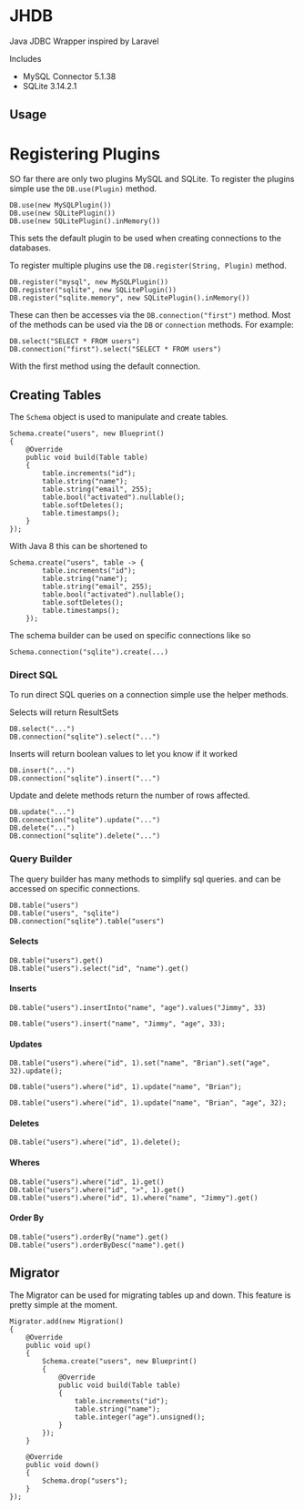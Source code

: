 # JHDB
Java JDBC Wrapper inspired by Laravel

Includes

- MySQL Connector 5.1.38
- SQLite 3.14.2.1

## Usage

# Registering Plugins

SO far there are only two plugins MySQL and SQLite. To register the plugins simple use the `DB.use(Plugin)` method.

    DB.use(new MySQLPlugin())
    DB.use(new SQLitePlugin())
    DB.use(new SQLitePlugin().inMemory())
    
This sets the default plugin to be used when creating connections to the databases.

To register multiple plugins use the `DB.register(String, Plugin)` method.

    DB.register("mysql", new MySQLPlugin())
    DB.register("sqlite", new SQLitePlugin())
    DB.register("sqlite.memory", new SQLitePlugin().inMemory()) 

These can then be accesses via the `DB.connection("first")` method.
Most of the methods can be used via the `DB` or `connection` methods.
For example:

    DB.select("SELECT * FROM users")
    DB.connection("first").select("SELECT * FROM users")
    
With the first method using the default connection.

## Creating Tables

The `Schema` object is used to manipulate and create tables.

    Schema.create("users", new Blueprint()
    {
        @Override
        public void build(Table table)
        {
            table.increments("id");
            table.string("name");
            table.string("email", 255);
            table.bool("activated").nullable();
            table.softDeletes();
            table.timestamps();
        }
    });
    
With Java 8 this can be shortened to

    Schema.create("users", table -> {
            table.increments("id");
            table.string("name");
            table.string("email", 255);
            table.bool("activated").nullable();
            table.softDeletes();
            table.timestamps();
        });
    
The schema builder can be used on specific connections like so

    Schema.connection("sqlite").create(...)

### Direct SQL

To run direct SQL queries on a connection simple use the helper methods.

Selects will return ResultSets

    DB.select("...")
    DB.connection("sqlite").select("...")
    
Inserts will return boolean values to let you know if it worked
    
    DB.insert("...")
    DB.connection("sqlite").insert("...")

Update and delete methods return the number of rows affected.
    
    DB.update("...")
    DB.connection("sqlite").update("...")
    DB.delete("...")
    DB.connection("sqlite").delete("...")

### Query Builder

The query builder has many methods to simplify sql queries. and can be accessed on specific connections. 

    DB.table("users")
    DB.table("users", "sqlite")
    DB.connection("sqlite").table("users")
    
#### Selects

    DB.table("users").get()
    DB.table("users").select("id", "name").get()
    
#### Inserts

    DB.table("users").insertInto("name", "age").values("Jimmy", 33)
    
    DB.table("users").insert("name", "Jimmy", "age", 33);
    
#### Updates

    DB.table("users").where("id", 1).set("name", "Brian").set("age", 32).update();

    DB.table("users").where("id", 1).update("name", "Brian");
    
    DB.table("users").where("id", 1).update("name", "Brian", "age", 32);
    
#### Deletes

    DB.table("users").where("id", 1).delete();

#### Wheres

    DB.table("users").where("id", 1).get()
    DB.table("users").where("id", ">", 1).get()
    DB.table("users").where("id", 1).where("name", "Jimmy").get()

#### Order By
    
    DB.table("users").orderBy("name").get()
    DB.table("users").orderByDesc("name").get()

## Migrator

The Migrator can be used for migrating tables up and down. This feature is pretty simple at the moment.

    Migrator.add(new Migration()
    {
        @Override
        public void up()
        {
            Schema.create("users", new Blueprint()
            {
                @Override
                public void build(Table table)
                {
                    table.increments("id");
                    table.string("name");
                    table.integer("age").unsigned();
                }
            });
        }

        @Override
        public void down()
        {
            Schema.drop("users");
        }
    });
    
    